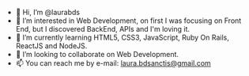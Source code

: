 - 👋 Hi, I’m @laurabds
- 👀 I’m interested in Web Development, on first I was focusing on Front End, but I discovered BackEnd, APIs and I'm loving it.
- 🌱 I’m currently learning HTML5, CSS3, JavaScript, Ruby On Rails, ReactJS and NodeJS.
- 💞️ I’m looking to collaborate on Web Development.
- 📫 You can reach me by e-mail: laura.bdsanctis@gmail.com

<!---
laurabds/laurabds is a ✨ special ✨ repository because its `README.md` (this file) appears on your GitHub profile.
You can click the Preview link to take a look at your changes.
--->
